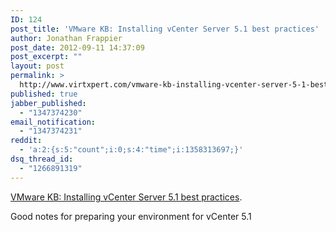 ```yaml
---
ID: 124
post_title: 'VMware KB: Installing vCenter Server 5.1 best practices'
author: Jonathan Frappier
post_date: 2012-09-11 14:37:09
post_excerpt: ""
layout: post
permalink: >
  http://www.virtxpert.com/vmware-kb-installing-vcenter-server-5-1-best-practices/
published: true
jabber_published:
  - "1347374230"
email_notification:
  - "1347374231"
reddit:
  - 'a:2:{s:5:"count";i:0;s:4:"time";i:1358313697;}'
dsq_thread_id:
  - "1266891319"
---
```

<a href="http://kb.vmware.com/selfservice/microsites/search.do?language=en_US&amp;cmd=displayKC&amp;externalId=2021202#.UE9MP8d16AE.wordpress">VMware KB: Installing vCenter Server 5.1 best practices</a>.

Good notes for preparing your environment for vCenter 5.1